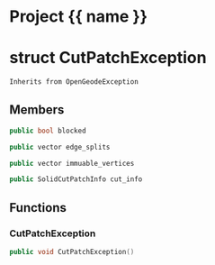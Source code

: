 <script setup>
import {useRoute} from 'vitepress'
const {path} = useRoute()
const tokens = path.split('/')
const words = tokens[2].split('-');
for (let i = 0; i < words.length; i++) {
    words[i] = words[i].charAt(0).toUpperCase() + words[i].slice(1);
    words[i] = words[i].replace('geode', 'Geode')
}
const name = words.join('-');
</script>
# Project {{ name }}

# struct CutPatchException


```cpp
Inherits from OpenGeodeException
```



## Members

```cpp
public bool blocked

```

```cpp
public vector edge_splits

```

```cpp
public vector immuable_vertices

```

```cpp
public SolidCutPatchInfo cut_info

```



## Functions

### CutPatchException

```cpp
public void CutPatchException()
```




